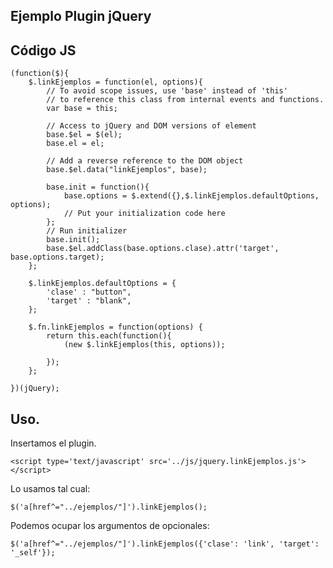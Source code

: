 <script  type="text/javascript">
$(function() {
	$("pre").snippet("javascript", {style:'darkness'});
});
</script>

## Ejemplo Plugin jQuery

## Código JS

	(function($){
		$.linkEjemplos = function(el, options){
			// To avoid scope issues, use 'base' instead of 'this'
			// to reference this class from internal events and functions.
			var base = this;
			
			// Access to jQuery and DOM versions of element
			base.$el = $(el);
			base.el = el;
			
			// Add a reverse reference to the DOM object
			base.$el.data("linkEjemplos", base);
			
			base.init = function(){
				base.options = $.extend({},$.linkEjemplos.defaultOptions, options);
				// Put your initialization code here
			};
			// Run initializer
			base.init();
			base.$el.addClass(base.options.clase).attr('target', base.options.target);
		};
		
		$.linkEjemplos.defaultOptions = {
			'clase' : "button",
			'target' : "blank",
		};
		
		$.fn.linkEjemplos = function(options) {
			return this.each(function(){
				(new $.linkEjemplos(this, options));

			});
		};
		
	})(jQuery);


## Uso.

Insertamos el plugin.

	<script type='text/javascript' src='../js/jquery.linkEjemplos.js'></script>

Lo usamos tal cual:

	$('a[href^="../ejemplos/"]').linkEjemplos();


Podemos ocupar los argumentos de opcionales:

	$('a[href^="../ejemplos/"]').linkEjemplos({'clase': 'link', 'target': '_self'});
